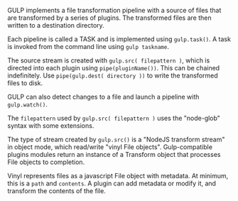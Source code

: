 
GULP implements a file transformation pipeline with a source of files that are
transformed by a series of plugins. The transformed files are then written to
a destination directory.

Each pipeline is called a TASK and is implemented using `gulp.task()`.  A task
is invoked from the command line using `gulp taskname`.

The source stream is created with `gulp.src( filepattern )`, which is directed
into each plugin using `pipe(pluginName())`. This can be chained indefinitely.
Use `pipe(gulp.dest( directory ))` to write the transformed files to disk.

GULP can also detect changes to a file and launch a pipeline with
`gulp.watch()`.

The `filepattern` used by `gulp.src( filepattern )` uses the  "node-glob"
syntax with some extensions.

The type of stream created by `gulp.src()` is a "NodeJS transform stream" in
object mode, which read/write "vinyl File objects". Gulp-compatible plugins
modules return an instance of a Transform object that processes File objects
to completion.

Vinyl represents files as a javascript File object with metadata. At minimum,
this is a `path` and `contents`. A plugin can add metadata or modify it, and
transform the contents of the file.

